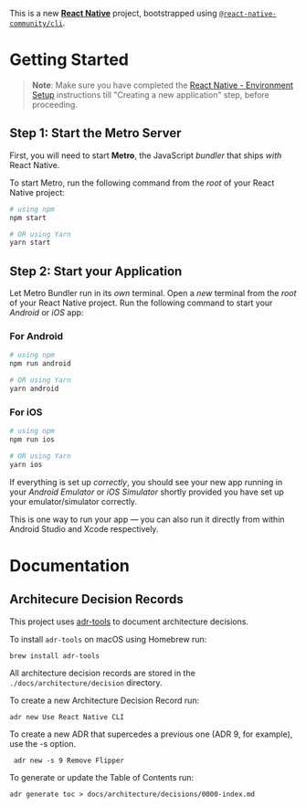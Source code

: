 This is a new [**React Native**](https://reactnative.dev) project, bootstrapped using [`@react-native-community/cli`](https://github.com/react-native-community/cli).

# Getting Started

> **Note**: Make sure you have completed the [React Native - Environment Setup](https://reactnative.dev/docs/environment-setup) instructions till "Creating a new application" step, before proceeding.

## Step 1: Start the Metro Server

First, you will need to start **Metro**, the JavaScript _bundler_ that ships _with_ React Native.

To start Metro, run the following command from the _root_ of your React Native project:

```bash
# using npm
npm start

# OR using Yarn
yarn start
```

## Step 2: Start your Application

Let Metro Bundler run in its _own_ terminal. Open a _new_ terminal from the _root_ of your React Native project. Run the following command to start your _Android_ or _iOS_ app:

### For Android

```bash
# using npm
npm run android

# OR using Yarn
yarn android
```

### For iOS

```bash
# using npm
npm run ios

# OR using Yarn
yarn ios
```

If everything is set up _correctly_, you should see your new app running in your _Android Emulator_ or _iOS Simulator_ shortly provided you have set up your emulator/simulator correctly.

This is one way to run your app — you can also run it directly from within Android Studio and Xcode respectively.

# Documentation

## Architecure Decision Records

This project uses [adr-tools](https://github.com/npryce/adr-tools) to document architecture decisions.

To install `adr-tools` on macOS using Homebrew run:

```
brew install adr-tools
```

All architecture decision records are stored in the `./docs/architecture/decision` directory.

To create a new Architecture Decision Record run:

```
adr new Use React Native CLI
```

To create a new ADR that supercedes a previous one (ADR 9, for example), use the -s option.

```
 adr new -s 9 Remove Flipper
```

To generate or update the Table of Contents run:

```
adr generate toc > docs/architecture/decisions/0000-index.md
```
